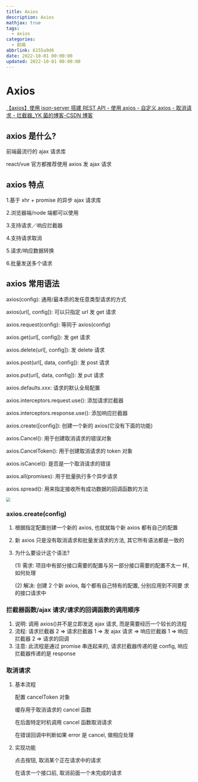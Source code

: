 ```yaml
---
title: Axios
description: Axios
mathjax: true
tags:
  - axios
categories:
  - 前端
abbrlink: 6155a9d6
date: 2022-10-01 00:00:00
updated: 2022-10-01 00:00:00
---
```


# Axios

[【axios】使用 json-server 搭建 REST API - 使用 axios - 自定义 axios - 取消请求 - 拦截器\_YK 菌的博客-CSDN 博客](https://blog.csdn.net/weixin_44972008/article/details/114368528)

## axios 是什么?

前端最流行的 ajax 请求库

react/vue 官方都推荐使用 axios 发 ajax 请求

## axios 特点

1.基于 xhr + promise 的异步 ajax 请求库

2.浏览器端/node 端都可以使用

3.支持请求／响应拦截器

4.支持请求取消

5.请求/响应数据转换

6.批量发送多个请求

## axios 常用语法

axios(config): 通用/最本质的发任意类型请求的方式

axios(url[, config]): 可以只指定 url 发 get 请求

axios.request(config): 等同于 axios(config)

axios.get(url[, config]): 发 get 请求

axios.delete(url[, config]): 发 delete 请求

axios.post(url[, data, config]): 发 post 请求

axios.put(url[, data, config]): 发 put 请求

axios.defaults.xxx: 请求的默认全局配置

axios.interceptors.request.use(): 添加请求拦截器

axios.interceptors.response.use(): 添加响应拦截器

axios.create([config]): 创建一个新的 axios(它没有下面的功能)

axios.Cancel(): 用于创建取消请求的错误对象

axios.CancelToken(): 用于创建取消请求的 token 对象

axios.isCancel(): 是否是一个取消请求的错误

axios.all(promises): 用于批量执行多个异步请求

axios.spread(): 用来指定接收所有成功数据的回调函数的方法

<img src="https://fastly.jsdelivr.net/gh/1405720461/blog_img@main/study/1.webp"  style="zoom:67%;" />

### axios.create(config)

1. 根据指定配置创建一个新的 axios, 也就就每个新 axios 都有自己的配置

2. 新 axios 只是没有取消请求和批量发请求的方法, 其它所有语法都是一致的

3. 为什么要设计这个语法?

   (1) 需求: 项目中有部分接口需要的配置与另一部分接口需要的配置不太一 样, 如何处理

   (2) 解决: 创建 2 个新 axios, 每个都有自己特有的配置, 分别应用到不同要 求的接口请求中

### 拦截器函数/ajax 请求/请求的回调函数的调用顺序

1. 说明: 调用 axios()并不是立即发送 ajax 请求, 而是需要经历一个较长的流程
2. 流程: 请求拦截器 2 => 请求拦截器 1 => 发 ajax 请求 => 响应拦截器 1 => 响应拦截器 2 => 请求的回调
3. 注意: 此流程是通过 promise 串连起来的, 请求拦截器传递的是 config, 响应 拦截器传递的是 response

### 取消请求

1. 基本流程

   配置 cancelToken 对象

   缓存用于取消请求的 cancel 函数

   在后面特定时机调用 cancel 函数取消请求

   在错误回调中判断如果 error 是 cancel, 做相应处理

2. 实现功能

   点击按钮, 取消某个正在请求中的请求

   在请求一个接口前, 取消前面一个未完成的请求
